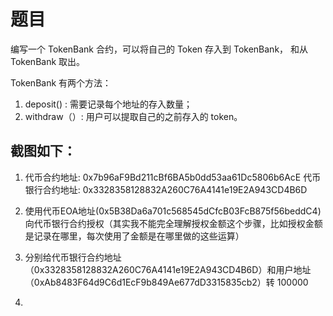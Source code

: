 # 题目

编写一个 TokenBank 合约，可以将自己的 Token 存入到 TokenBank， 和从 TokenBank 取出。

TokenBank 有两个方法：

1. deposit() : 需要记录每个地址的存入数量；
2. withdraw（）: 用户可以提取自己的之前存入的 token。

## 截图如下：

1. 代币合约地址: 0x7b96aF9Bd211cBf6BA5b0dd53aa61Dc5806b6AcE
   代币银行合约地址: 0x3328358128832A260C76A4141e19E2A943CD4B6D

2. 使用代币EOA地址(0x5B38Da6a701c568545dCfcB03FcB875f56beddC4)向代币银行合约授权（其实我不能完全理解授权金额这个步骤，比如授权金额是记录在哪里，每次使用了金额是在哪里做的这些运算）
   
3. 分别给代币银行合约地址（0x3328358128832A260C76A4141e19E2A943CD4B6D）和用户地址（0xAb8483F64d9C6d1EcF9b849Ae677dD3315835cb2）转 100000 

4. 
   
